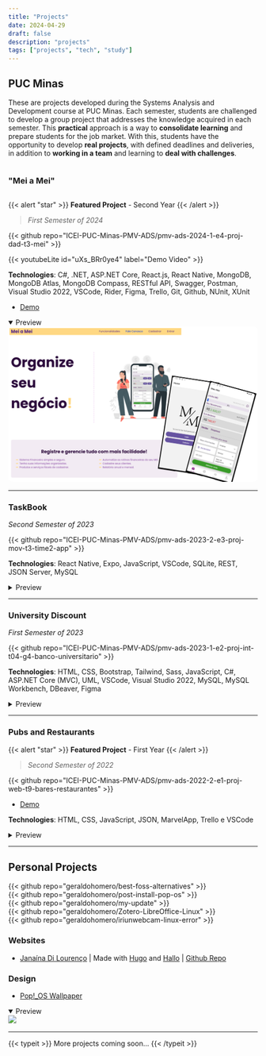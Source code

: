 ```yaml
---
title: "Projects"
date: 2024-04-29
draft: false
description: "projects"
tags: ["projects", "tech", "study"]
---
```

<head>
  <link rel="stylesheet" href="https://cdnjs.cloudflare.com/ajax/libs/font-awesome/6.0.0-beta3/css/all.min.css">
  <style>
    /* Modal styles */
    .modal {
      display: none;
      position: fixed;
      z-index: 1;
      left: 0;
      top: 0;
      width: 100%;
      height: 100%;
      overflow: auto;
      background-color: rgba(0,0,0,0.5);
      backdrop-filter: blur(5px);
    }
    .modal-content {
      background-color: #1f2d4b;
      margin: 10% auto;
      padding: 20px;
      width: 50%;
      border-radius: 8px; /
    }
    .close {
      color: #aaa;
      float: right;
      font-size: 28px;
      font-weight: bold;
    }
    .close:hover,
    .close:focus {
      color: gray;
      text-decoration: none;
      cursor: pointer;
    }
  </style>
</head>
<body>
  <script>
    // Script to handle modal display
    window.onclick = function(event) {
      var modal = document.getElementById('meiModal');
      if (event.target == modal) {
        modal.style.display = "none";
      }
    }
    // Script to handle closing modal with Esc key
    document.onkeydown = function(event) {
      var modal = document.getElementById('meiModal');
      if (event.key === "Escape") {
        modal.style.display = "none";
      }
    }
  </script>
</body>

## PUC Minas

These are projects developed during the Systems Analysis and Development course at PUC Minas. Each semester, students are challenged to develop a group project that addresses the knowledge acquired in each semester. This **practical** approach is a way to **consolidate learning** and prepare students for the job market. With this, students have the opportunity to develop **real projects**, with defined deadlines and deliveries, in addition to **working in a team** and learning to **deal with challenges**.

<div style="display: flex; gap: 10px; align-items: center;">

  ### "Mei a Mei" 
  <a href="javascript:void(0);" onclick="document.getElementById('meiModal').style.display='block'"><i class="fas fa-info-circle" title="Click for more information about MEI"></i></a>

</div>

{{< alert "star" >}}
**Featured Project** - Second Year
{{< /alert >}}
>*First Semester of 2024*

{{< github repo="ICEI-PUC-Minas-PMV-ADS/pmv-ads-2024-1-e4-proj-dad-t3-mei" >}}

{{< youtubeLite id="uXs_BRr0ye4" label="Demo Video" >}}

**Technologies**: C#, .NET, ASP.NET Core, React.js, React Native, MongoDB, MongoDB Atlas, MongoDB Compass, RESTful API, Swagger, Postman, Visual Studio 2022, VSCode, Rider, Figma, Trello, Git, Github, NUnit, XUnit

- [Demo](https://meiameipuc.azurewebsites.net/)

<details style="cursor:pointer" open><summary>Preview</summary>
  <img src="./img/PUCMeiAMei.png" style="border-radius:2%">
</details>

<!-- The Modal -->
<div id="meiModal" class="modal">
  <div class="modal-content">
    <span class="close" onclick="document.getElementById('meiModal').style.display='none'">&times;</span>
    <h2>
      <i class="fas fa-info-circle" ></i>
      What is MEI?
      </h2>
      <p>MEI stands for Microempreendedor Individual (Individual Microentrepreneur). It is a type of business entity in Brazil designed for small business owners who want to formalize their business activities. MEIs benefit from simplified tax obligations and reduced bureaucracy.</p>
  </div>
</div>

***

### TaskBook 
*Second Semester of 2023*

{{< github repo="ICEI-PUC-Minas-PMV-ADS/pmv-ads-2023-2-e3-proj-mov-t3-time2-app" >}}

**Technologies**: React Native, Expo, JavaScript, VSCode, SQLite, REST, JSON Server, MySQL

<details style="cursor:pointer"><summary>Preview</summary>
  <img src="./img/taskbook.png" style="border-radius:2%">
</details>

***

### University Discount
*First Semester of 2023*

{{< github repo="ICEI-PUC-Minas-PMV-ADS/pmv-ads-2023-1-e2-proj-int-t04-g4-banco-universitario" >}}

**Technologies**: HTML, CSS, Bootstrap, Tailwind, Sass, JavaScript, C#, ASP.NET Core (MVC), UML, VSCode, Visual Studio 2022, MySQL, MySQL Workbench, DBeaver, Figma

<details style="cursor:pointer"><summary>Preview</summary>
  <img src="./img/descEstud.png" style="border-radius:2%">
</details>

***

### Pubs and Restaurants 
{{< alert "star" >}}
**Featured Project** - First Year
{{< /alert >}}
>*Second Semester of 2022*

{{< github repo="ICEI-PUC-Minas-PMV-ADS/pmv-ads-2022-2-e1-proj-web-t9-bares-restaurantes" >}}

- [Demo](https://icei-puc-minas-pmv-ads.github.io/pmv-ads-2022-2-e1-proj-web-t9-bares-restaurantes/)

**Technologies**: HTML, CSS, JavaScript, JSON, MarvelApp, Trello e VSCode

<details style="cursor:pointer"><summary>Preview</summary>
  <img src="./img/BarERest.png" style="border-radius:2%">
</details>

***
## Personal Projects

{{< github repo="geraldohomero/best-foss-alternatives" >}}
<br>
{{< github repo="geraldohomero/post-install-pop-os" >}}
<br>
{{< github repo="geraldohomero/my-update" >}}
<br>
{{< github repo="geraldohomero/Zotero-LibreOffice-Linux" >}}
<br>
{{< github repo="geraldohomero/iriunwebcam-linux-error" >}}

### Websites

 - [Janaína Di Lourenço](https://janalourenci.github.io) | Made with [Hugo](https://gohugo.io) and [Hallo](https://github.com/EmielH/hallo-hugo/) | [Github Repo](https://github.com/janalourenci/janalourenci.github.io)

### Design

- [Pop!_OS Wallpaper](https://www.pling.com/p/1770949/)
<details style="cursor:pointer" open><summary>Preview</summary>
  <img src="./img/pop-wallpaper-ultrawide.png">
</details>

***

{{< typeit >}}
More projects coming soon...
{{< /typeit >}}
